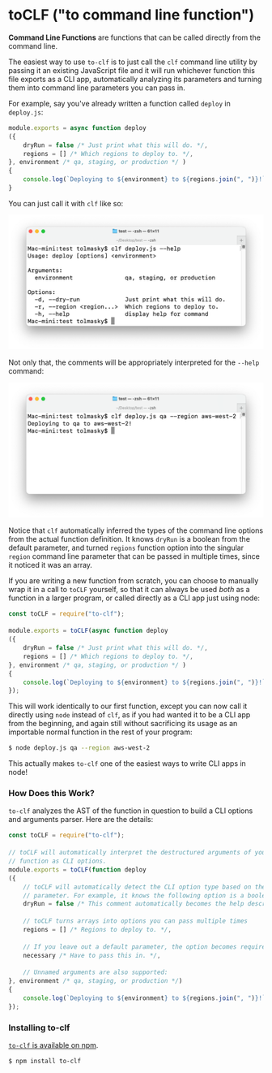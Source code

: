 # toCLF ("to command line function")

**Command Line Functions** are functions that can be called directly from the
command line.

The easiest way to use `to-clf` is to just call the `clf` command line utility
by passing it an existing JavaScript file and it will run whichever function
this file exports as a CLI app, automatically analyzing its parameters and
turning them into command line parameters you can pass in.

For example, say you've already written a function called `deploy` in
`deploy.js`:

```javascript
module.exports = async function deploy
({
    dryRun = false /* Just print what this will do. */,
    regions = [] /* Which regions to deploy to. */,
}, environment /* qa, staging, or production */ )
{
    console.log(`Deploying to ${environment} to ${regions.join(", ")}!`);
}
```

You can just call it with `clf` like so:

![Terminal output of example deploy function run directly as a CLI program](/to-clf/README/terminal-output.png)

Not only that, the comments will be appropriately interpreted for the `--help` command:

![Terminal output of example deploy function --help command](/to-clf/README/terminal-output-help.png)

Notice that `clf` automatically inferred the types of the command line options
from the actual function definition. It knows `dryRun` is a boolean from the
default parameter, and turned `regions` function option into the singular
`region` command line parameter that can be passed in multiple times, since it
noticed it was an array.

If you are writing a new function from scratch, you can choose to manually wrap
it in a call to `toCLF` yourself, so that it can always be used *both* as a
function in a larger program, or called directly as a CLI app just using node:

```javascript
const toCLF = require("to-clf");

module.exports = toCLF(async function deploy
({
    dryRun = false /* Just print what this will do. */,
    regions = [] /* Which regions to deploy to. */,
}, environment /* qa, staging, or production */ )
{
    console.log(`Deploying to ${environment} to ${regions.join(", ")}!`);
});
```

This will work identically to our first function, except you can now call it
directly using `node` instead of `clf`, as if you had wanted it to be a CLI
app from the beginning, and again still without sacrificing its usage as an
importable normal function in the rest of your program:

```bash
$ node deploy.js qa --region aws-west-2
```

This actually makes  `to-clf` one of the easiest ways to write CLI apps in node!

### How Does this Work?

`to-clf` analyzes the AST of the function in question to build a CLI options and
arguments parser. Here are the details:


```javascript
const toCLF = require("to-clf");

// toCLF will automatically interpret the destructured arguments of your
// function as CLI options.
module.exports = toCLF(function deploy
({
    // toCLF will automatically detect the CLI option type based on the default
    // parameter. For example, it knows the following option is a boolean:
    dryRun = false /* This comment automatically becomes the help description. */,

    // toCLF turns arrays into options you can pass multiple times
    regions = [] /* Regions to deploy to. */,

    // If you leave out a default parameter, the option becomes required.
    necessary /* Have to pass this in. */,

    // Unnamed arguments are also supported:
}, environment /* qa, staging, or production */)
{
    console.log(`Deploying to ${environment} to ${regions.join(", ")}!`);
});
```

### Installing to-clf

[`to-clf` is available on npm](https://npmjs.com/to-clf).

```bash
$ npm install to-clf
```
